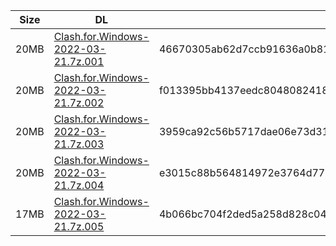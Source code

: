|    Size   |     DL  | sha512sum |
|  ---  |  ---  |  ---  |
| 20MB | [Clash.for.Windows-2022-03-21.7z.001](https://cdn.jsdelivr.net/gh/appleians/cfw_m1@main/Clash.for.Windows-2022-03-21.7z.001) | 46670305ab62d7ccb91636a0b81386e2df9a036cfd3a4f74995c746d2a6044259d63d114202b88328f00c6cecb1a655312f36b36d26788a126ca91a01f728939 |
| 20MB | [Clash.for.Windows-2022-03-21.7z.002](https://cdn.jsdelivr.net/gh/appleians/cfw_m1@main/Clash.for.Windows-2022-03-21.7z.002) | f013395bb4137eedc8048082418a47511861fd695032ddfb4ad80637fce046c5c9169ed7eef38ffd9b82d306d4d29d40255405e0837fd584ec6c6c50c22d4f4d |
| 20MB | [Clash.for.Windows-2022-03-21.7z.003](https://cdn.jsdelivr.net/gh/appleians/cfw_m1@main/Clash.for.Windows-2022-03-21.7z.003) | 3959ca92c56b5717dae06e73d31edd547853700b069e1cb91fa27de1c4de43adf59ce0370a1c79de9837030c24d90abb14fcef08c8ed9c7dd11bb28ebd6f50ef |
| 20MB | [Clash.for.Windows-2022-03-21.7z.004](https://cdn.jsdelivr.net/gh/appleians/cfw_m1@main/Clash.for.Windows-2022-03-21.7z.004) | e3015c88b564814972e3764d7798abfc2ac67b4c3b96ea91c8afc2429e570925c1275676154d77729fb32475d12b48ffc39e88418134e7f6ab074b116ccc3fbd |
| 17MB | [Clash.for.Windows-2022-03-21.7z.005](https://cdn.jsdelivr.net/gh/appleians/cfw_m1@main/Clash.for.Windows-2022-03-21.7z.005) | 4b066bc704f2ded5a258d828c047bb41862675242ce62a8a46ed81cc3b988e0ce68ac1ad908e138d3ca046e75d0bbda14092e796e5b1d81a5938ce921bab2411 |
